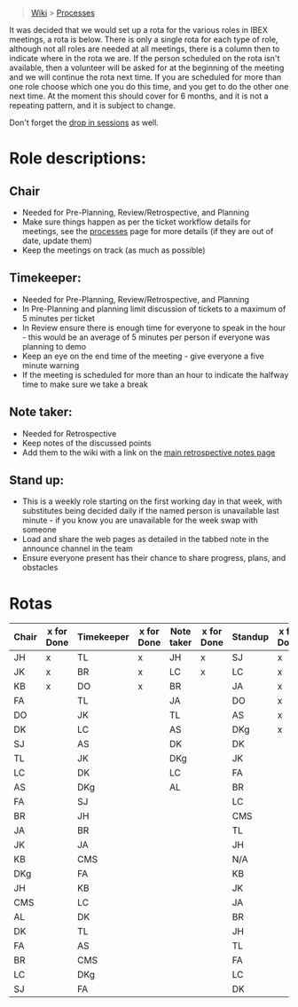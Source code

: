 > [Wiki](Home) > [Processes](Processes)

It was decided that we would set up a rota for the various roles in IBEX meetings, a rota is below. There is only a single rota for each type of role, although not all roles are needed at all meetings, there is a column then to indicate where in the rota we are. If the person scheduled on the rota isn't available, then a volunteer will be asked for at the beginning of the meeting and we will continue the rota next time. If you are scheduled for more than one role choose which one you do this time, and you get to do the other one next time. At the moment this should cover for 6 months, and it is not a repeating pattern, and it is subject to change.

Don't forget the [drop in sessions](https://github.com/ISISComputingGroup/IBEX/wiki/Instrument-Control-Drop-in-Session) as well.

# Role descriptions:
## Chair 
* Needed for Pre-Planning, Review/Retrospective, and Planning
* Make sure things happen as per the ticket workflow details for meetings, see the [processes](Processes) page for more details (if they are out of date, update them)
* Keep the meetings on track (as much as possible)

## Timekeeper:
* Needed for Pre-Planning, Review/Retrospective, and Planning
* In Pre-Planning and planning limit discussion of tickets to a maximum of 5 minutes per ticket
* In Review ensure there is enough time for everyone to speak in the hour - this would be an average of 5 minutes per person if everyone was planning to demo
* Keep an eye on the end time of the meeting - give everyone a five minute warning
* If the meeting is scheduled for more than an hour to indicate the halfway time to make sure we take a break

## Note taker:
* Needed for Retrospective
* Keep notes of the discussed points
* Add them to the wiki with a link on the [main retrospective notes page](Retrospective-Notes)

## Stand up:
* This is a weekly role starting on the first working day in that week, with substitutes being decided daily if the named person is unavailable last minute - if you know you are unavailable for the week swap with someone
* Load and share the web pages as detailed in the tabbed note in the announce channel in the team
* Ensure everyone present has their chance to share progress, plans, and obstacles

# Rotas

| Chair | x for Done | Timekeeper | x for Done | Note taker | x for Done |Standup | x for Done |
| --- | --- | --- | --- | --- | --- |--- | --- |
| JH | x | TL | x | JH | x |SJ | x |
| JK | x | BR | x | LC | x |LC | x |
| KB | x | DO | x | BR |  |JA | x |
| FA |  | TL |  | JA |  |DO | x |
| DO |  | JK |  | TL |  |AS | x |
| DK |  | LC |  | AS |  |DKg | x |
| SJ |  | AS |  | DK |  |DK |  |
| TL |  | JK |  | DKg |  |JK |  |
| LC |  | DK |  | LC |  |FA |  |
| AS |  | DKg |  | AL |  |BR |  |
| FA |  | SJ |  |  |  |LC |  |
| BR |  | JH |  |  |  |CMS |  |
| JA |  | BR |  |  |  |TL |  |
| JK |  | JA |  |  |  |JH |  |
| KB |  | CMS |  |  |  |N/A |  |
| DKg |  | FA |  |  |  |KB |  |
| JH |  | KB |  |  |  |JK |  |
| CMS |  | LC |  |  |  |JA |  |
| AL |  | DK |  |  |  |BR |  |
| DK |  | TL |  |  |  |JH |  |
| FA |  | AS |  |  |  |TL |  |
| BR |  | CMS |  |  |  |FA |  |
| LC |  | DKg |  |  |  |LC |  |
| SJ |  | FA |  |  |  |DK |  |

